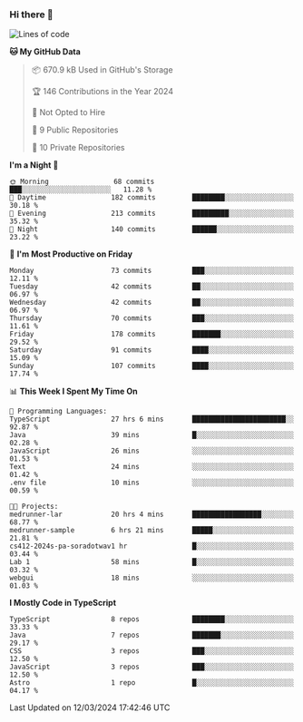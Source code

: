 ### Hi there 👋

<!--
**soradotwav/soradotwav** is a ✨ _special_ ✨ repository because its `README.md` (this file) appears on your GitHub profile.

Here are some ideas to get you started:

- 🔭 I’m currently working on ...
- 🌱 I’m currently learning ...
- 👯 I’m looking to collaborate on ...
- 🤔 I’m looking for help with ...
- 💬 Ask me about ...
- 📫 How to reach me: ...
- 😄 Pronouns: ...
- ⚡ Fun fact: ...
-->

<!--START_SECTION:waka-->
![Lines of code](https://img.shields.io/badge/From%20Hello%20World%20I%27ve%20Written-248.0%20thousand%20lines%20of%20code-blue)

**🐱 My GitHub Data** 

> 📦 670.9 kB Used in GitHub's Storage 
 > 
> 🏆 146 Contributions in the Year 2024
 > 
> 🚫 Not Opted to Hire
 > 
> 📜 9 Public Repositories 
 > 
> 🔑 10 Private Repositories 
 > 
**I'm a Night 🦉** 

```text
🌞 Morning                68 commits          ███░░░░░░░░░░░░░░░░░░░░░░   11.28 % 
🌆 Daytime                182 commits         ████████░░░░░░░░░░░░░░░░░   30.18 % 
🌃 Evening                213 commits         █████████░░░░░░░░░░░░░░░░   35.32 % 
🌙 Night                  140 commits         ██████░░░░░░░░░░░░░░░░░░░   23.22 % 
```
📅 **I'm Most Productive on Friday** 

```text
Monday                   73 commits          ███░░░░░░░░░░░░░░░░░░░░░░   12.11 % 
Tuesday                  42 commits          ██░░░░░░░░░░░░░░░░░░░░░░░   06.97 % 
Wednesday                42 commits          ██░░░░░░░░░░░░░░░░░░░░░░░   06.97 % 
Thursday                 70 commits          ███░░░░░░░░░░░░░░░░░░░░░░   11.61 % 
Friday                   178 commits         ███████░░░░░░░░░░░░░░░░░░   29.52 % 
Saturday                 91 commits          ████░░░░░░░░░░░░░░░░░░░░░   15.09 % 
Sunday                   107 commits         ████░░░░░░░░░░░░░░░░░░░░░   17.74 % 
```


📊 **This Week I Spent My Time On** 

```text
💬 Programming Languages: 
TypeScript               27 hrs 6 mins       ███████████████████████░░   92.87 % 
Java                     39 mins             █░░░░░░░░░░░░░░░░░░░░░░░░   02.28 % 
JavaScript               26 mins             ░░░░░░░░░░░░░░░░░░░░░░░░░   01.53 % 
Text                     24 mins             ░░░░░░░░░░░░░░░░░░░░░░░░░   01.42 % 
.env file                10 mins             ░░░░░░░░░░░░░░░░░░░░░░░░░   00.59 % 

🐱‍💻 Projects: 
medrunner-lar            20 hrs 4 mins       █████████████████░░░░░░░░   68.77 % 
medrunner-sample         6 hrs 21 mins       █████░░░░░░░░░░░░░░░░░░░░   21.81 % 
cs412-2024s-pa-soradotwav1 hr                █░░░░░░░░░░░░░░░░░░░░░░░░   03.44 % 
Lab 1                    58 mins             █░░░░░░░░░░░░░░░░░░░░░░░░   03.32 % 
webgui                   18 mins             ░░░░░░░░░░░░░░░░░░░░░░░░░   01.03 % 
```

**I Mostly Code in TypeScript** 

```text
TypeScript               8 repos             ████████░░░░░░░░░░░░░░░░░   33.33 % 
Java                     7 repos             ███████░░░░░░░░░░░░░░░░░░   29.17 % 
CSS                      3 repos             ███░░░░░░░░░░░░░░░░░░░░░░   12.50 % 
JavaScript               3 repos             ███░░░░░░░░░░░░░░░░░░░░░░   12.50 % 
Astro                    1 repo              █░░░░░░░░░░░░░░░░░░░░░░░░   04.17 % 
```




 Last Updated on 12/03/2024 17:42:46 UTC
<!--END_SECTION:waka-->
